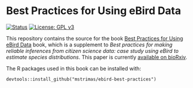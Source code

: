 # Best Practices for Using eBird Data

[![Status](https://img.shields.io/badge/Status-in%20development-red.svg?style=flat-square)]()
[![License: GPL
v3](https://img.shields.io/badge/License-GPL%20v3-blue.svg?style=flat-square)](http://www.gnu.org/licenses/gpl-3.0)

This repository contains the source for the book [Best Practices for Using eBird Data](http://strimas.com/ebird-best-practices/)
book, which is a supplement to *Best practices for making reliable inferences from citizen science data: case study using eBird to estimate species distributions*. This paper is currently [available on bioRxiv](https://www.biorxiv.org/content/10.1101/574392v1). 

The R packages used in this book can be installed with:

```{r}
devtools::install_github("mstrimas/ebird-best-practices")
```